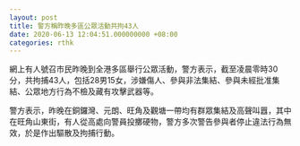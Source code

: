 ```yaml
---
layout: post
title: 警方稱昨晚多區公眾活動共拘43人
date: 2020-06-13 12:04:51.000000000 +08:00
categories: rthk
---
```


網上有人號召市民昨晚到全港多區舉行公眾活動，警方表示，截至凌晨零時30分，共拘捕43人，包括28男15女，涉嫌傷人、參與非法集結、參與未經批准集結、公眾地方行為不檢及藏有攻擊武器等。
      
警方表示，昨晚在銅鑼灣、元朗、旺角及觀塘一帶均有群眾集結及高聲叫囂，其中在旺角山東街，有人從高處向警員投擲硬物，警方多次警告參與者停止違法行為無效，於是作出驅散及拘捕行動。
